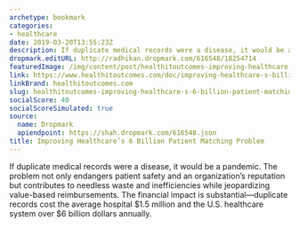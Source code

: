 ```yaml
---
archetype: bookmark
categories:
- healthcare
date: 2019-03-20T13:55:23Z
description: If duplicate medical records were a disease, it would be a pandemic.
dropmark.editURL: http://radhikan.dropmark.com/616548/18254714
featuredImage: /img/content/post/healthitoutcomes-improving-healthcare-s-6-billion-patient-matching-problem.PNG
link: https://www.healthitoutcomes.com/doc/improving-healthcare-s-billion-patient-matching-problem-0001
linkBrand: healthitoutcomes.com
slug: healthitoutcomes-improving-healthcare-s-6-billion-patient-matching-problem
socialScore: 40
socialScoreSimulated: true
source:
  name: Dropmark
  apiendpoint: https://shah.dropmark.com/616548.json
title: Improving Healthcare’s 6 Billion Patient Matching Problem
---
```

If duplicate medical records were a disease, it would be a pandemic. The problem not only endangers patient safety and an organization’s reputation but contributes to needless waste and inefficiencies while jeopardizing value-based reimbursements. The financial impact is substantial—duplicate records cost the average hospital $1.5 million and the U.S. healthcare system over $6 billion dollars annually.

